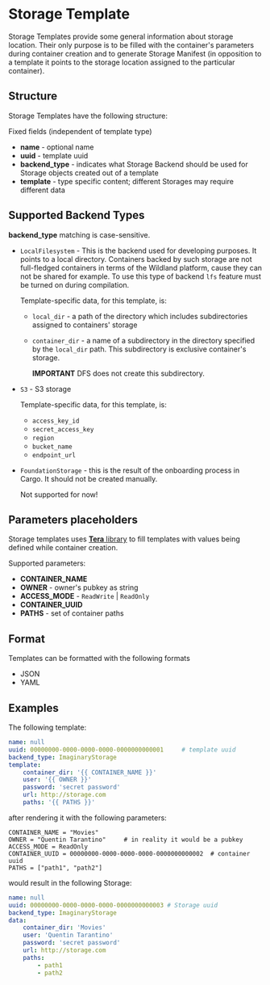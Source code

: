 # Storage Template

Storage Templates provide some general information about storage location. Their only purpose is to be
filled with the container's parameters during container creation and to generate Storage Manifest 
(in opposition to a template it points to the storage location assigned to the particular container).

## Structure

Storage Templates have the following structure:

Fixed fields (independent of template type)
- **name** - optional name
- **uuid** - template uuid
- **backend_type** - indicates what Storage Backend should be used for Storage objects created out of a template
- **template** - type specific content; different Storages may require different data

## Supported Backend Types

**backend_type** matching is case-sensitive.

- `LocalFilesystem` - This is the backend used for developing purposes. It points to a local directory. Containers backed by such storage are not full-fledged containers in terms of the Wildland platform, cause they can not be shared for example.
To use this type of backend `lfs` feature must be turned on during compilation.

    Template-specific data, for this template, is:
    - `local_dir` - a path of the directory which includes subdirectories assigned to containers' storage
    - `container_dir` - a name of a subdirectory in the directory specified by the `local_dir` path. This subdirectory is exclusive container's storage.

        **IMPORTANT** DFS does not create this subdirectory.

- `S3` - S3 storage

    Template-specific data, for this template, is:
    - `access_key_id`
    - `secret_access_key`
    - `region`
    - `bucket_name`
    - `endpoint_url`

- `FoundationStorage` - this is the result of the onboarding process in Cargo. It should not be created manually.

    Not supported for now!


## Parameters placeholders

Storage templates uses [**Tera** library](https://tera.netlify.app/docs/) to fill templates with values being defined while container creation.

Supported parameters:

- **CONTAINER_NAME**
- **OWNER** - owner's pubkey as string
- **ACCESS_MODE** - `ReadWrite` | `ReadOnly`
- **CONTAINER_UUID**
- **PATHS** - set of container paths

## Format

Templates can be formatted with the following formats

- JSON
- YAML

## Examples

The following template:

```yaml
name: null
uuid: 00000000-0000-0000-0000-0000000000001     # template uuid
backend_type: ImaginaryStorage
template:
    container_dir: '{{ CONTAINER_NAME }}'
    user: '{{ OWNER }}'
    password: 'secret password'
    url: http://storage.com
    paths: '{{ PATHS }}'
```

after rendering it with the following parameters:

```
CONTAINER_NAME = "Movies"
OWNER = "Quentin Tarantino"     # in reality it would be a pubkey
ACCESS_MODE = ReadOnly
CONTAINER_UUID = 00000000-0000-0000-0000-0000000000002  # container uuid
PATHS = ["path1", "path2"]
```

would result in the following Storage:

```yaml
name: null
uuid: 00000000-0000-0000-0000-0000000000003 # Storage uuid
backend_type: ImaginaryStorage
data:
    container_dir: 'Movies'
    user: 'Quentin Tarantino'
    password: 'secret password'
    url: http://storage.com
    paths:
        - path1
        - path2
```
